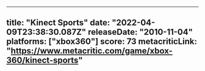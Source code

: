 
---
title: "Kinect Sports"
date: "2022-04-09T23:38:30.087Z"
releaseDate: "2010-11-04"
platforms: ["xbox360"]
score: 73
metacriticLink: "https://www.metacritic.com/game/xbox-360/kinect-sports"
---
